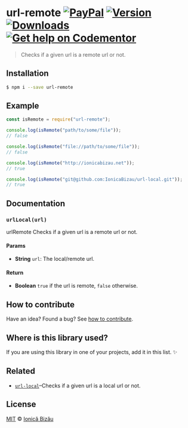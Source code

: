 # url-remote [![PayPal](https://img.shields.io/badge/%24-paypal-f39c12.svg)][paypal-donations] [![Version](https://img.shields.io/npm/v/url-remote.svg)](https://www.npmjs.com/package/url-remote) [![Downloads](https://img.shields.io/npm/dt/url-remote.svg)](https://www.npmjs.com/package/url-remote) [![Get help on Codementor](https://cdn.codementor.io/badges/get_help_github.svg)](https://www.codementor.io/johnnyb?utm_source=github&utm_medium=button&utm_term=johnnyb&utm_campaign=github)

> Checks if a given url is a remote url or not.

## Installation

```sh
$ npm i --save url-remote
```

## Example

```js
const isRemote = require("url-remote");

console.log(isRemote("path/to/some/file"));
// false

console.log(isRemote("file://path/to/some/file"));
// false

console.log(isRemote("http://ionicabizau.net"));
// true

console.log(isRemote("git@github.com:IonicaBizau/url-local.git"));
// true
```

## Documentation

### `urlLocal(url)`
urlRemote
Checks if a given url is a remote url or not.

#### Params
- **String** `url`: The local/remote url.

#### Return
- **Boolean** `true` if the url is remote, `false` otherwise.

## How to contribute
Have an idea? Found a bug? See [how to contribute][contributing].

## Where is this library used?
If you are using this library in one of your projects, add it in this list. :sparkles:

## Related

 - [`url-local`](https://github.com/IonicaBizau/url-local)–Checks if a given url is a local url or not.

## License

[MIT][license] © [Ionică Bizău][website]

[paypal-donations]: https://www.paypal.com/cgi-bin/webscr?cmd=_s-xclick&hosted_button_id=RVXDDLKKLQRJW
[donate-now]: http://i.imgur.com/6cMbHOC.png

[license]: http://showalicense.com/?fullname=Ionic%C4%83%20Biz%C4%83u%20%3Cbizauionica%40gmail.com%3E%20(http%3A%2F%2Fionicabizau.net)&year=2016#license-mit
[website]: http://ionicabizau.net
[contributing]: /CONTRIBUTING.md
[docs]: /DOCUMENTATION.md